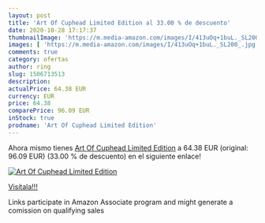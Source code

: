 ```yaml
---
layout: post
title: 'Art Of Cuphead Limited Edition al 33.00 % de descuento'
date: 2020-10-28 17:17:37
thumbnailImage: 'https://m.media-amazon.com/images/I/413uOq+1buL._SL200_.jpg'
images: [ 'https://m.media-amazon.com/images/I/413uOq+1buL._SL200_.jpg' ]
comments: true
category: ofertas
author: ring
slug: 1506713513
description:
actualPrice: 64.38 EUR
currency: EUR
price: 64.38
comparePrice: 96.09 EUR
inStock: true
prodname: 'Art Of Cuphead Limited Edition'
---
```


Ahora mismo tienes [Art Of Cuphead Limited Edition](https://www.amazon.es/dp/1506713513/?tag=tolees-21) a 64.38 EUR (original: 96.09 EUR) (33.00 %  de descuento) en el siguiente enlace!

[![Art Of Cuphead Limited Edition](https://m.media-amazon.com/images/I/413uOq+1buL._SL200_.jpg)](https://www.amazon.es/dp/1506713513/?tag=tolees-21)

[Visítala!!!](https://www.amazon.es/dp/1506713513/?tag=tolees-21)

Links participate in Amazon Associate program and might generate a comission on qualifying sales
